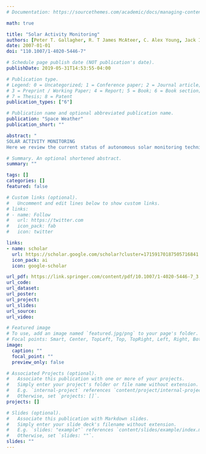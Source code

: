 ```yaml
---
# Documentation: https://sourcethemes.com/academic/docs/managing-content/

math: true

title: "Solar Activity Monitoring"
authors: [Peter T. Gallagher, R. T James McAteer, C. Alex Young, Jack Ireland, rjh, Paul Conlon]
date: 2007-01-01
doi: "110.1007/1-4020-5446-7"

# Schedule page publish date (NOT publication's date).
publishDate: 2019-05-31T14:53:55-04:00

# Publication type.
# Legend: 0 = Uncategorized; 1 = Conference paper; 2 = Journal article;
# 3 = Preprint / Working Paper; 4 = Report; 5 = Book; 6 = Book section;
# 7 = Thesis; 8 = Patent
publication_types: ["6"]

# Publication name and optional abbreviated publication name.
publication: "Space Weather"
publication_short: ""

abstract: "
SOLAR ACTIVITY MONITORING
Here we review the current status of autonomous solar monitoring techniques of relevance to space weather. The application of these techniques to up-coming missions are discussed.  The techniques used to monitor solar activity depend on many factors, such as time- or size-scale, or region of interest. In the photosphere, sunspots are visible as well-defined, dark features, which in many cases can be identified and extracted using standard image processing techniques, such as intensity thresholding. CMEs, on the other hand, require more advanced methods, primarily due to their high speed, diffuse structure and complex morphology. The following chapter therefore considers the methods employed to analyse and monitor the distinct structures visible in the photosphere, chromosphere and corona.  "

# Summary. An optional shortened abstract.
summary: ""

tags: []
categories: []
featured: false

# Custom links (optional).
#   Uncomment and edit lines below to show custom links.
# links:
# - name: Follow
#   url: https://twitter.com
#   icon_pack: fab
#   icon: twitter

links:
- name: scholar
  url: https://scholar.google.com/scholar?cluster=17159170187505716841
  icon_pack: ai
  icon: google-scholar

url_pdf: https://link.springer.com/content/pdf/10.1007/1-4020-5446-7_3.pdf
url_code:
url_dataset:
url_poster:
url_project:
url_slides:
url_source:
url_video:

# Featured image
# To use, add an image named `featured.jpg/png` to your page's folder. 
# Focal points: Smart, Center, TopLeft, Top, TopRight, Left, Right, BottomLeft, Bottom, BottomRight.
image:
  caption: ""
  focal_point: ""
  preview_only: false

# Associated Projects (optional).
#   Associate this publication with one or more of your projects.
#   Simply enter your project's folder or file name without extension.
#   E.g. `internal-project` references `content/project/internal-project/index.md`.
#   Otherwise, set `projects: []`.
projects: []

# Slides (optional).
#   Associate this publication with Markdown slides.
#   Simply enter your slide deck's filename without extension.
#   E.g. `slides: "example"` references `content/slides/example/index.md`.
#   Otherwise, set `slides: ""`.
slides: ""
---
```

